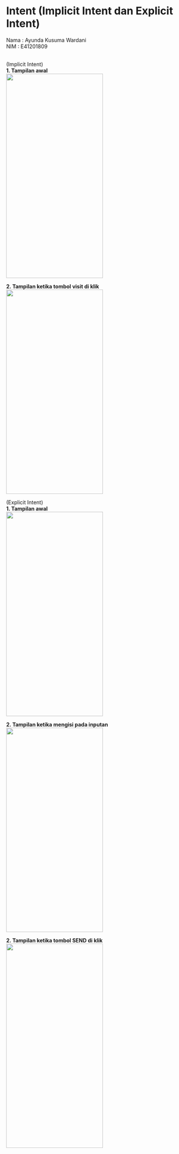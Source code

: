 # Intent (Implicit Intent dan Explicit Intent)

Nama : Ayunda Kusuma Wardani <br/>
NIM  : E41201809<br/>

<br/>
(Implicit Intent)<br/>
<b>1. Tampilan awal</b> <br/>
<img src="https://user-images.githubusercontent.com/47249108/137352567-6da2bc84-ac4b-4031-8fad-18bdcf8655fd.jpg" width="260" height="550">

<b>2. Tampilan ketika tombol visit di klik</b> <br/>
<img src="https://user-images.githubusercontent.com/47249108/137352646-1f5c8232-be1a-4c14-819c-6784162b604e.jpg" width="260" height="550">

(Explicit Intent)<br/>
<b>1. Tampilan awal</b> <br/>
<img src="https://user-images.githubusercontent.com/47249108/137352575-46909724-c626-4a0f-b13b-8b515d4e9f6e.jpg" width="260" height="550">

<b>2. Tampilan ketika mengisi pada inputan</b> <br/>
<img src="https://user-images.githubusercontent.com/47249108/137352580-c40c2d58-2ff5-4b4e-b86e-383b307ad710.jpg" width="260" height="550">

<b>2. Tampilan ketika tombol SEND di klik</b> <br/>
<img src="https://user-images.githubusercontent.com/47249108/137352583-5fa746fa-8101-457f-8e32-221ab898ed96.jpg" width="260" height="550">
